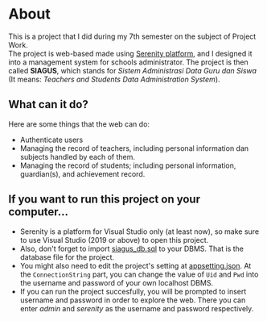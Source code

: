 # About
This is a project that I did during my 7th semester on the subject of Project Work.  
The project is web-based made using [Serenity platform](https://serenity.is/), and I designed it into a management system for schools administrator. The project is then called **SIAGUS**, which stands for _Sistem Administrasi Data Guru dan Siswa_ (It means: _Teachers and Students Data Administration System_).

## What can it do?
Here are some things that the web can do: 
- Authenticate users 
- Managing the record of teachers, including personal information dan subjects handled by each of them.
- Managing the record of students; including personal information, guardian(s), and achievement record.

## If you want to run this project on your computer...
- Serenity is a platform for Visual Studio only (at least now), so make sure to use Visual Studio (2019 or above) to open this project.
- Also, don't forget to import [siagus_db.sql](siagus_db.sql) to your DBMS. That is the database file for the project. 
- You might also need to edit the project's setting at [appsetting.json](Siagus/Siagus.Web/appsettings.json). At the `ConnectionString` part, you can change the value of `Uid` and `Pwd` into the username and password of your own localhost DBMS.
- If you can run the project succesfully, you will be prompted to insert username and password in order to explore the web. There you can enter _admin_ and _serenity_ as the username and password respectively.
